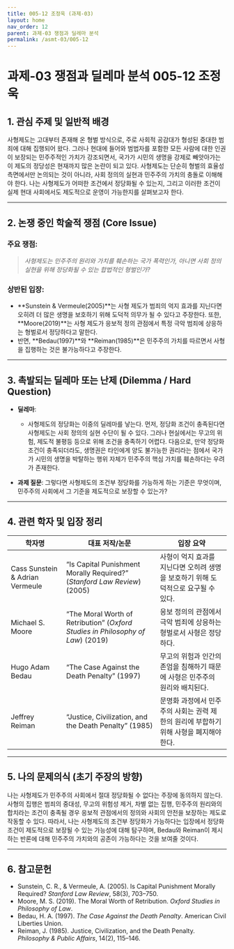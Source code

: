```yaml
---
title: 005-12 조정욱 (과제-03)
layout: home
nav_order: 12
parent: 과제-03 쟁점과 딜레마 분석
permalink: /asmt-03/005-12
---
```


# 과제-03 쟁점과 딜레마 분석 005-12 조정욱 

## 1. 관심 주제 및 일반적 배경

사형제도는 고대부터 존재해 온 형벌 방식으로, 주로 사회적 공감대가 형성된 중대한 범죄에 대해 집행되어 왔다. 그러나 현대에 들어와 범법자를 포함한 모든 사람에 대한 인권이 보장되는 민주주적인 가치가 강조되면서, 국가가 시민의 생명을 강제로 빼앗아가는 이 제도의 정당성은 현재까지 많은 논란이 되고 있다. 사형제도는 단순히 형벌의 효율성 측면에서만 논의되는 것이 아니라, 사회 정의의 실현과 민주주의 가치의 충돌로 이해해야 한다. 나는 사형제도가 어떠한 조건에서 정당화될 수 있는지, 그리고 이러한 조건이 실제 현대 사회에서도 제도적으로 운영이 가능한지를 살펴보고자 한다. 

---

## 2. 논쟁 중인 학술적 쟁점 (Core Issue)

### 주요 쟁점:  

> *사형제도는 민주주의 원리와 가치를 훼손하는 국가 폭력인가, 아니면 사회 정의 실현을 위해 정당화될 수 있는 합법적인 형벌인가?*

### 상반된 입장:
- **Sunstein & Vermeule(2005)**는 사형 제도가 범죄의 억지 효과를 지닌다면 오히려 더 많은 생명을 보호하기 위해 도덕적 의무가 될 수 있다고 주장한다. 또한, **Moore(2019)**는 사형 제도가 응보적 정의 관점에서 특정 극악 범죄에 상응하는 형벌로서 정당하다고 말한다.  
- 반면, **Bedau(1997)**와 **Reiman(1985)**은 민주주의 가치를 따르면서 사형을 집행하는 것은 불가능하다고 주장한다. 

---

## 3. 촉발되는 딜레마 또는 난제 (Dilemma / Hard Question)

- **딜레마**: 
  - 사형제도의 정당화는 이중의 딜레마를 낳는다. 먼저, 정당화 조건이 충족된다면 사형제도는 사회 정의의 실현 수단이 될 수 있다. 그러나 현실에서는 무고의 위험, 제도적 불평등 등으로 위해 조건을 충족하기 어렵다. 다음으로, 만약 정당화 조건이 충족되더라도, 생명권은 타인에게 양도 불가능한 권리라는 점에서 국가가 시민의 생명을 박탈하는 행위 자체가 민주주의 핵심 가치를 훼손하다는 우려가 존재한다. 
 
- **과제 질문**: 그렇다면 사형제도의 조건부 정당화를 가능하게 하는 기준은 무엇이며, 민주주의 사회에서 그 기준을 제도적으로 보장할 수 있는가?

---

## 4. 관련 학자 및 입장 정리

| 학자명 | 대표 저작/논문 | 입장 요약 |
| --- | --- | --- |
| Cass Sunstein & Adrian Vermeule |  “Is Capital Punishment Morally Required?” (*Stanford Law Review*) (2005) | 사형이 억지 효과를 지닌다면 오히려 생명을 보호하기 위해 도덕적으로 요구될 수 있다. |
| Michael S. Moore  |  “The Moral Worth of Retribution” (*Oxford Studies in Philosophy of Law*) (2019) | 응보 정의의 관점에서 극악 범죄에 상응하는 형벌로서 사형은 정당하다. |
| Hugo Adam Bedau | “The Case Against the Death Penalty” (1997) | 무고의 위험과 인간의 존엄을 침해하기 때문에 사형은 민주주의 원리와 배치된다. |
| Jeffrey Reiman | “Justice, Civilization, and the Death Penalty” (1985) | 문명화 과정에서 민주주의 사회는 권력 제한의 원리에 부합하기 위해 사형을 폐지해야 한다. |

---

## 5. 나의 문제의식 (초기 주장의 방향)

나는 사형제도가 민주주의 사회에서 절대 정당화될 수 없다는 주장에 동의하지 않는다. 사형의 집행은 범죄의 중대성, 무고의 위험성 제거, 차별 없는 집행, 민주주의 원리와의 합치라는 조건이 충족될 경우 응보적 관점에서의 정의와 사회의 안전을 보장하는 제도로 작동할 수 있다. 따라서, 나는 사형제도의 조건부 정당화가 가능하다는 입장에서 정당화 조건이 제도적으로 보장될 수 있는 가능성에 대해 탐구하며, Bedau와 Reiman이 제시하는 반론에 대해 민주주의 가치와의 공존이 가능하다는 것을 보여줄 것이다. 

---

## 6. 참고문헌

- Sunstein, C. R., & Vermeule, A. (2005). Is Capital Punishment Morally Required? *Stanford Law Review*, 58(3), 703–750.  
- Moore, M. S. (2019). The Moral Worth of Retribution. *Oxford Studies in Philosophy of Law*.  
- Bedau, H. A. (1997). *The Case Against the Death Penalty*. American Civil Liberties Union.  
- Reiman, J. (1985). Justice, Civilization, and the Death Penalty. *Philosophy & Public Affairs*, 14(2), 115–146.  
